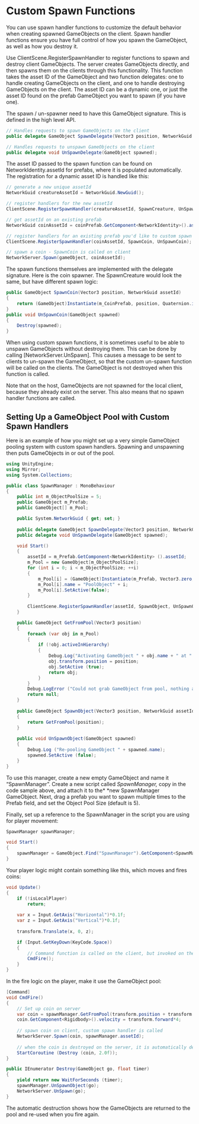 # Custom Spawn Functions

You can use spawn handler functions to customize the default behavior when creating spawned GameObjects on the client. Spawn handler functions ensure you have full control of how you spawn the GameObject, as well as how you destroy it.

Use ClientScene.RegisterSpawnHandler to register functions to spawn and destroy client GameObjects. The server creates GameObjects directly, and then spawns them on the clients through this functionality. This function takes the asset ID of the GameObject and two function delegates: one to handle creating GameObjects on the client, and one to handle destroying GameObjects on the client. The asset ID can be a dynamic one, or just the asset ID found on the prefab GameObject you want to spawn (if you have one).

The spawn / un-spawner need to have this GameObject signature. This is defined in the high level API.

```cs
// Handles requests to spawn GameObjects on the client
public delegate GameObject SpawnDelegate(Vector3 position, NetworkGuid assetId);

// Handles requests to unspawn GameObjects on the client
public delegate void UnSpawnDelegate(GameObject spawned);
```

The asset ID passed to the spawn function can be found on NetworkIdentity.assetId for prefabs, where it is populated automatically. The registration for a dynamic asset ID is handled like this:

```cs
// generate a new unique assetId 
NetworkGuid creatureAssetId = NetworkGuid.NewGuid();

// register handlers for the new assetId
ClientScene.RegisterSpawnHandler(creatureAssetId, SpawnCreature, UnSpawnCreature);

// get assetId on an existing prefab
NetworkGuid coinAssetId = coinPrefab.GetComponent<NetworkIdentity>().assetId;

// register handlers for an existing prefab you'd like to custom spawn
ClientScene.RegisterSpawnHandler(coinAssetId, SpawnCoin, UnSpawnCoin);

// spawn a coin - SpawnCoin is called on client
NetworkServer.Spawn(gameObject, coinAssetId);
```

The spawn functions themselves are implemented with the delegate signature. Here is the coin spawner. The SpawnCreature would look the same, but have different spawn logic:

```cs
public GameObject SpawnCoin(Vector3 position, NetworkGuid assetId)
{
    return (GameObject)Instantiate(m_CoinPrefab, position, Quaternion.identity);
}
public void UnSpawnCoin(GameObject spawned)
{
    Destroy(spawned);
}
```

When using custom spawn functions, it is sometimes useful to be able to unspawn GameObjects without destroying them. This can be done by calling [NetworkServer.UnSpawn]. This causes a message to be sent to clients to un-spawn the GameObject, so that the custom un-spawn function will be called on the clients. The GameObject is not destroyed when this function is called.

Note that on the host, GameObjects are not spawned for the local client, because they already exist on the server. This also means that no spawn handler functions are called.

## Setting Up a GameObject Pool with Custom Spawn Handlers

Here is an example of how you might set up a very simple GameObject pooling system with custom spawn handlers. Spawning and unspawning then puts GameObjects in or out of the pool.

```cs
using UnityEngine;
using Mirror;
using System.Collections;

public class SpawnManager : MonoBehaviour
{
    public int m_ObjectPoolSize = 5;
    public GameObject m_Prefab;
    public GameObject[] m_Pool;

    public System.NetworkGuid { get; set; }
    
    public delegate GameObject SpawnDelegate(Vector3 position, NetworkGuid assetId);
    public delegate void UnSpawnDelegate(GameObject spawned);

    void Start()
    {
        assetId = m_Prefab.GetComponent<NetworkIdentity> ().assetId;
        m_Pool = new GameObject[m_ObjectPoolSize];
        for (int i = 0; i < m_ObjectPoolSize; ++i)
        {
            m_Pool[i] = (GameObject)Instantiate(m_Prefab, Vector3.zero, Quaternion.identity);
            m_Pool[i].name = "PoolObject" + i;
            m_Pool[i].SetActive(false);
        }
        
        ClientScene.RegisterSpawnHandler(assetId, SpawnObject, UnSpawnObject);
    }

    public GameObject GetFromPool(Vector3 position)
    {
        foreach (var obj in m_Pool)
        {
            if (!obj.activeInHierarchy)
            {
                Debug.Log("Activating GameObject " + obj.name + " at " + position);
                obj.transform.position = position;
                obj.SetActive (true);
                return obj;
            }
        }
        Debug.LogError ("Could not grab GameObject from pool, nothing available");
        return null;
    }
    
    public GameObject SpawnObject(Vector3 position, NetworkGuid assetId)
    {
        return GetFromPool(position);
    }
    
    public void UnSpawnObject(GameObject spawned)
    {
        Debug.Log ("Re-pooling GameObject " + spawned.name);
        spawned.SetActive (false);
    }
}
```

To use this manager, create a new empty GameObject and name it “SpawnManager”. Create a new script called *SpawnManager,* copy in the code sample above, and attach it to the\* \*new SpawnManager GameObject. Next, drag a prefab you want to spawn multiple times to the Prefab field, and set the Object Pool Size (default is 5).

Finally, set up a reference to the SpawnManager in the script you are using for player movement:

```cs
SpawnManager spawnManager;

void Start()
{
    spawnManager = GameObject.Find("SpawnManager").GetComponent<SpawnManager> ();
}
```

Your player logic might contain something like this, which moves and fires coins:

```cs
void Update()
{
    if (!isLocalPlayer)
        return;
    
    var x = Input.GetAxis("Horizontal")*0.1f;
    var z = Input.GetAxis("Vertical")*0.1f;
    
    transform.Translate(x, 0, z);

    if (Input.GetKeyDown(KeyCode.Space))
    {
        // Command function is called on the client, but invoked on the server
        CmdFire();
    }
}
```

In the fire logic on the player, make it use the GameObject pool:

```cs
[Command]
void CmdFire()
{
    // Set up coin on server
    var coin = spawnManager.GetFromPool(transform.position + transform.forward);  
    coin.GetComponent<Rigidbody>().velocity = transform.forward*4;
    
    // spawn coin on client, custom spawn handler is called
    NetworkServer.Spawn(coin, spawnManager.assetId);
    
    // when the coin is destroyed on the server, it is automatically destroyed on clients
    StartCoroutine (Destroy (coin, 2.0f));
}

public IEnumerator Destroy(GameObject go, float timer)
{
    yield return new WaitForSeconds (timer);
    spawnManager.UnSpawnObject(go);
    NetworkServer.UnSpawn(go);
}
```

The automatic destruction shows how the GameObjects are returned to the pool and re-used when you fire again.
